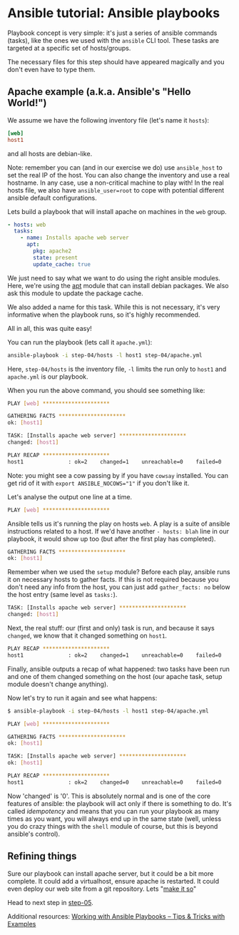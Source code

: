# Ansible tutorial: Ansible playbooks

Playbook concept is very simple: it's just a series of ansible commands
(tasks), like the ones we used with the `ansible` CLI tool. These tasks are
targeted at a specific set of hosts/groups.

The necessary files for this step should have appeared magically and you don't
even have to type them.

## Apache example (a.k.a. Ansible's "Hello World!")

We assume we have the following inventory file (let's name it `hosts`):

```ini
[web]
host1
```

and all hosts are debian-like.

Note: remember you can (and in our exercise we do) use `ansible_host` to set
the real IP of the host. You can also change the inventory and use a real
hostname. In any case, use a non-critical machine to play with! In the real
hosts file, we also have `ansible_user=root` to cope with potential different
ansible default configurations.

Lets build a playbook that will install apache on machines in the `web` group.

```yaml
- hosts: web
  tasks:
    - name: Installs apache web server
      apt:
        pkg: apache2
        state: present
        update_cache: true
```

We just need to say what we want to do using the right ansible modules. Here,
we're using the [apt](http://docs.ansible.com/apt_module.html) module that can
install debian packages. We also ask this module to update the package cache.

We also added a name for this task. While this is not necessary, it's very
informative when the playbook runs, so it's highly recommended.

All in all, this was quite easy!

You can run the playbook (lets call it `apache.yml`):

```bash
ansible-playbook -i step-04/hosts -l host1 step-04/apache.yml
```

Here, `step-04/hosts` is the inventory file, `-l` limits the run only to
`host1` and `apache.yml` is our playbook.

When you run the above command, you should see something like:

```bash
PLAY [web] *********************

GATHERING FACTS *********************
ok: [host1]

TASK: [Installs apache web server] *********************
changed: [host1]

PLAY RECAP *********************
host1              : ok=2    changed=1    unreachable=0    failed=0
```

Note: you might see a cow passing by if you have `cowsay` installed. You can
get rid of it with `export ANSIBLE_NOCOWS="1"` if you don't like it.

Let's analyse the output one line at a time.

```bash
PLAY [web] *********************
```

Ansible tells us it's running the play on hosts `web`. A play is a suite of
ansible instructions related to a host. If we'd have another `- hosts: blah`
line in our playbook, it would show up too (but after the first play has
completed).

```bash
GATHERING FACTS *********************
ok: [host1]
```

Remember when we used the `setup` module? Before each play, ansible runs it on
necessary hosts to gather facts. If this is not required because you don't need
any info from the host, you can just add `gather_facts: no` below the host
entry (same level as `tasks:`).

```bash
TASK: [Installs apache web server] *********************
changed: [host1]
```

Next, the real stuff: our (first and only) task is run, and because it says
`changed`, we know that it changed something on `host1`.

```bash
PLAY RECAP *********************
host1              : ok=2    changed=1    unreachable=0    failed=0
```

Finally, ansible outputs a recap of what happened: two tasks have been run and
one of them changed something on the host (our apache task, setup module
doesn't change anything).

Now let's try to run it again and see what happens:

```bash
$ ansible-playbook -i step-04/hosts -l host1 step-04/apache.yml

PLAY [web] *********************

GATHERING FACTS *********************
ok: [host1]

TASK: [Installs apache web server] *********************
ok: [host1]

PLAY RECAP *********************
host1              : ok=2    changed=0    unreachable=0    failed=0
```

Now 'changed' is '0'. This is absolutely normal and is one of the core features
of ansible: the playbook will act only if there is something to do. It's called
_idempotency_ and means that you can run your playbook as many times as you
want, you will always end up in the same state (well, unless you do crazy
things with the `shell` module of course, but this is beyond ansible's
control).

## Refining things

Sure our playbook can install apache server, but it could be a bit more
complete. It could add a virtualhost, ensure apache is restarted. It could
even deploy our web site from a git repository. Lets "[make it so][]"

Head to next step in
[step-05](https://github.com/leucos/ansible-tuto/tree/master/step-05).

[make it so]: https://www.google.fr/search?q=Michael+DeHaan+%22make+it+so%22 "© Michael DeHaan"

Additional resources:
[Working with Ansible Playbooks – Tips & Tricks with Examples](https://spacelift.io/blog/ansible-playbooks)
